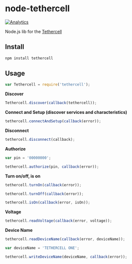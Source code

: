 # node-tethercell

[![Analytics](https://ga-beacon.appspot.com/UA-56089547-1/sandeepmistry/node-tethercell?pixel)](https://github.com/igrigorik/ga-beacon)

Node.js lib for the [Tethercell](http://tetherboard.com)

## Install

```sh
npm install tethercell
```

## Usage

```javascript
var Tethercell = require('tethercell');
```

__Discover__

```javascript
Tethercell.discover(callback(tethercell));
```

__Connect and Setup (discover services and characteristics)__

```javascript
tethercell.connectAndSetup(callback(error));
```

__Disconnect__

```javascript
tethercell.disconnect(callback);
```

__Authorize__

```javascript
var pin = '00000000';

tethercell.authorize(pin, callback(error));
```

__Turn on/off, is on__

```javascript
tethercell.turnOn(callback(error));

tethercell.turnOff(callback(error));

tethercell.isOn(callback(error, isOn));
```

__Voltage__

```javascript
tethercell.readVoltage(callback(error, voltage));
```

__Device Name__

```javascript
tethercell.readDeviceName(callback(error, deviceName));

var deviceName = 'TETHERCELL ONE';

tethercell.writeDeviceName(deviceName, callback(error));
```
